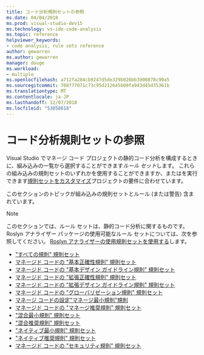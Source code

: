 ```yaml
---
title: コード分析規則セットの参照
ms.date: 04/04/2018
ms.prod: visual-studio-dev15
ms.technology: vs-ide-code-analysis
ms.topic: reference
helpviewer_keywords:
- code analysis, rule sets reference
author: gewarren
ms.author: gewarren
manager: douge
ms.workload:
- multiple
ms.openlocfilehash: a712fa284cb9247d5de329b026bb3900878c99a5
ms.sourcegitcommit: 708f77071c73c95d212645b00fa943d45d35361b
ms.translationtype: MT
ms.contentlocale: ja-JP
ms.lasthandoff: 12/07/2018
ms.locfileid: "53058618"
---
```

# <a name="code-analysis-rule-set-reference"></a>コード分析規則セットの参照

Visual Studio でマネージ コード プロジェクトの静的コード分析を構成するときに、組み込みの一覧から選択することができます*ルール セット*します。 これらの組み込みの規則セットのいずれかを使用することができますか、またはを実行できます[規則セットをカスタマイズ](../code-quality/how-to-create-a-custom-rule-set.md)プロジェクトの要件に合わせています。

このセクションのトピックが組み込みの規則セットとルール (または警告) 含まれています。

> [!NOTE]
> このセクションでは、ルール セットは、静的コード分析に関するものです。 Roslyn アナライザー パッケージの使用可能なルール セットについては、次を参照してください。 [Roslyn アナライザーの使用規則セットを使用する](analyzer-rule-sets.md)します。

- ["すべての規則" 規則セット](all-rules-rule-set.md)
- [マネージド コードの "基本正確性規則" 規則セット](basic-correctness-rules-rule-set-for-managed-code.md)
- [マネージド コードの "基本デザイン ガイドライン規則" 規則セット](basic-design-guideline-rules-rule-set-for-managed-code.md)
- [マネージド コードの "拡張正確性規則" 規則セット](extended-correctness-rules-rule-set-for-managed-code.md)
- [マネージド コードの "拡張デザイン ガイドライン規則" 規則セット](extended-design-guidelines-rules-rule-set-for-managed-code.md)
- [マネージド コードの "グローバリゼーション規則" 規則セット](globalization-rules-rule-set-for-managed-code.md)
- [マネージ コードの設定"マネージ最小規則"規則](managed-minimum-rules-rule-set-for-managed-code.md)
- [マネージド コードの "マネージ推奨規則" 規則セット](managed-recommended-rules-rule-set-for-managed-code.md)
- ["混合最小規則" 規則セット](mixed-minimum-rules-rule-set.md)
- ["混合推奨規則" 規則セット](mixed-recommended-rules-rule-set.md)
- ["ネイティブ最小規則" 規則セット](native-minimum-rules-rule-set.md)
- ["ネイティブ推奨規則" 規則セット](native-recommended-rules-rule-set.md)
- [マネージド コードの "セキュリティ規則" 規則セット](security-rules-rule-set-for-managed-code.md)
